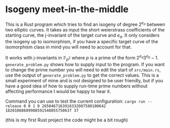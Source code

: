 # Isogeny meet-in-the-middle

This is a Rust program which tries to find an isogeny of degree $2^{e_a}$ between two elliptic curves. It takes as input the short weierstrass coefficients of the starting curve, the j-invariant of the target curve and $e_a$. It only considers the isogeny up to isomorphism, if you have a specific target curve of the isomorphism class in mind you will need to account for that.

It works with j-invariants in $\mathbb{F}_{p^2}$ where $p$ is a prime of the form $2^{e_a}3^{e_b}-1$. `generate_problem.py` shows how to supply input to the program. If you want to change the prime number you will need to edit the start of `src/main.rs`, use the output of `generate_problem.py` to get the correct values. This is a small experiment of mine and is not designed to be user friendly, but if you have a good idea of how to supply run-time prime numbers without affecting performance I would be happy to hear it.

Command you can use to test the current configuration:
`cargo run --release 0 0 1 0 2650467163916332087580100642 18201068689908591548055750637 37`

(this is my first Rust project the code might be a bit rough)
